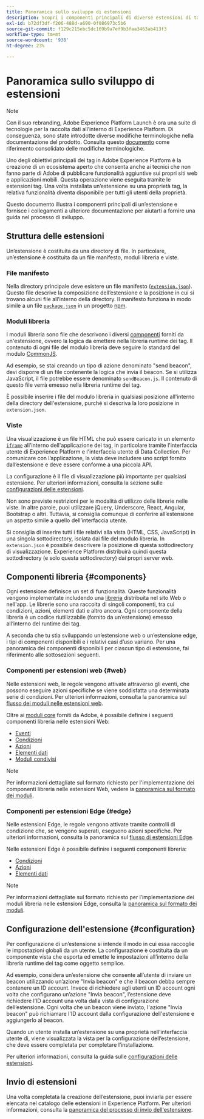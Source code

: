 ```yaml
---
title: Panoramica sullo sviluppo di estensioni
description: Scopri i componenti principali di diverse estensioni di tag e il processo di sviluppo delle stesse in Adobe Experience Platform.
exl-id: b72df3df-f206-488d-a690-0f086973c5b6
source-git-commit: f129c215ebc5dc169b9a7ef9b3faa3463ab413f3
workflow-type: tm+mt
source-wordcount: '938'
ht-degree: 23%

---
```


# Panoramica sullo sviluppo di estensioni

>[!NOTE]
>
>Con il suo rebranding, Adobe Experience Platform Launch è ora una suite di tecnologie per la raccolta dati all’interno di Experience Platform. Di conseguenza, sono state introdotte diverse modifiche terminologiche nella documentazione del prodotto. Consulta questo [documento](../term-updates.md) come riferimento consolidato delle modifiche terminologiche.

Uno degli obiettivi principali dei tag in Adobe Experience Platform è la creazione di un ecosistema aperto che consenta anche ai tecnici che non fanno parte di Adobe di pubblicare funzionalità aggiuntive sui propri siti web e applicazioni mobili. Questa operazione viene eseguita tramite le estensioni tag. Una volta installata un’estensione su una proprietà tag, la relativa funzionalità diventa disponibile per tutti gli utenti della proprietà.

Questo documento illustra i componenti principali di un’estensione e fornisce i collegamenti a ulteriore documentazione per aiutarti a fornire una guida nel processo di sviluppo.

## Struttura delle estensioni

Un’estensione è costituita da una directory di file. In particolare, un’estensione è costituita da un file manifesto, moduli libreria e viste.

### File manifesto

Nella directory principale deve esistere un file manifesto ([`extension.json`](./manifest.md)). Questo file descrive la composizione dell’estensione e la posizione in cui si trovano alcuni file all’interno della directory. Il manifesto funziona in modo simile a un file [`package.json`](https://docs.npmjs.com/files/package.json) in un progetto [npm](https://www.npmjs.com/).

### Moduli libreria

I moduli libreria sono file che descrivono i diversi [componenti](#components) forniti da un&#39;estensione, ovvero la logica da emettere nella libreria runtime dei tag. Il contenuto di ogni file del modulo libreria deve seguire lo standard del modulo [CommonJS](https://nodejs.org/api/modules.html#modules-commonjs-modules).

Ad esempio, se stai creando un tipo di azione denominato &quot;send beacon&quot;, devi disporre di un file contenente la logica che invia il beacon. Se si utilizza JavaScript, il file potrebbe essere denominato `sendBeacon.js`. Il contenuto di questo file verrà emesso nella libreria runtime dei tag.

È possibile inserire i file del modulo libreria in qualsiasi posizione all&#39;interno della directory dell&#39;estensione, purché si descriva la loro posizione in `extension.json`.

### Viste

Una visualizzazione è un file HTML che può essere caricato in un elemento [`iframe`](https://developer.mozilla.org/it-IT/docs/Web/HTML/Element/iframe) all&#39;interno dell&#39;applicazione dei tag, in particolare tramite l&#39;interfaccia utente di Experience Platform e l&#39;interfaccia utente di Data Collection. Per comunicare con l’applicazione, la vista deve includere uno script fornito dall’estensione e deve essere conforme a una piccola API.

La configurazione è il file di visualizzazione più importante per qualsiasi estensione. Per ulteriori informazioni, consulta la sezione sulle [configurazioni delle estensioni](#configuration).

Non sono previste restrizioni per le modalità di utilizzo delle librerie nelle viste. In altre parole, puoi utilizzare jQuery, Underscore, React, Angular, Bootstrap o altri. Tuttavia, si consiglia comunque di conferire all’estensione un aspetto simile a quello dell’interfaccia utente.

Si consiglia di inserire tutti i file relativi alla vista (HTML, CSS, JavaScript) in una singola sottodirectory, isolata dai file del modulo libreria. In `extension.json` è possibile descrivere la posizione di questa sottodirectory di visualizzazione. Experience Platform distribuirà quindi questa sottodirectory (e solo questa sottodirectory) dai propri server web.

## Componenti libreria {#components}

Ogni estensione definisce un set di funzionalità. Queste funzionalità vengono implementate includendo una [libreria](../ui/publishing/libraries.md) distribuita nel sito Web o nell&#39;app. Le librerie sono una raccolta di singoli componenti, tra cui condizioni, azioni, elementi dati e altro ancora. Ogni componente della libreria è un codice riutilizzabile (fornito da un’estensione) emesso all’interno del runtime dei tag.

A seconda che tu stia sviluppando un’estensione web o un’estensione edge, i tipi di componenti disponibili e i relativi casi d’uso variano. Per una panoramica dei componenti disponibili per ciascun tipo di estensione, fai riferimento alle sottosezioni seguenti.

### Componenti per estensioni web {#web}

Nelle estensioni web, le regole vengono attivate attraverso gli eventi, che possono eseguire azioni specifiche se viene soddisfatta una determinata serie di condizioni. Per ulteriori informazioni, consulta la panoramica sul [flusso dei moduli nelle estensioni web](./web/flow.md).

Oltre ai [moduli core](./web/core.md) forniti da Adobe, è possibile definire i seguenti componenti libreria nelle estensioni Web:

* [Eventi](./web/event-types.md)
* [Condizioni](./web/condition-types.md)
* [Azioni](./web/action-types.md)
* [Elementi dati](./web/data-element-types.md)
* [Moduli condivisi](./web/shared.md)

>[!NOTE]
>
>Per informazioni dettagliate sul formato richiesto per l&#39;implementazione dei componenti libreria nelle estensioni Web, vedere la [panoramica sul formato dei moduli](./web/format.md).

### Componenti per estensioni Edge {#edge}

Nelle estensioni Edge, le regole vengono attivate tramite controlli di condizione che, se vengono superati, eseguono azioni specifiche. Per ulteriori informazioni, consulta la panoramica sul [flusso di estensioni Edge](./edge/flow.md).

Nelle estensioni Edge è possibile definire i seguenti componenti libreria:

* [Condizioni](./edge/condition-types.md)
* [Azioni](./edge/action-types.md)
* [Elementi dati](./edge/data-element-types.md)

>[!NOTE]
>
>Per informazioni dettagliate sul formato richiesto per l’implementazione dei moduli libreria nelle estensioni Edge, consulta la [panoramica sul formato dei moduli](./edge/format.md).

## Configurazione dell&#39;estensione {#configuration}

Per configurazione di un’estensione si intende il modo in cui essa raccoglie le impostazioni globali da un utente. La configurazione è costituita da un componente vista che esporta ed emette le impostazioni all’interno della libreria runtime dei tag come oggetto semplice.

Ad esempio, considera un’estensione che consente all’utente di inviare un beacon utilizzando un’azione &quot;Invia beacon&quot; e che il beacon debba sempre contenere un ID account. Invece di richiedere agli utenti un ID account ogni volta che configurano un’azione &quot;Invia beacon&quot;, l’estensione deve richiedere l’ID account una volta dalla vista di configurazione dell’estensione. Ogni volta che un beacon viene inviato, l&#39;azione &quot;Invia beacon&quot; può richiamare l&#39;ID account dalla configurazione dell&#39;estensione e aggiungerlo al beacon.

Quando un utente installa un’estensione su una proprietà nell’interfaccia utente di, viene visualizzata la vista per la configurazione dell’estensione, che deve essere completata per completare l’installazione.

Per ulteriori informazioni, consulta la guida sulle [configurazioni delle estensioni](./configuration.md).

## Invio di estensioni

Una volta completata la creazione dell’estensione, puoi inviarla per essere elencata nel catalogo delle estensioni in Experience Platform. Per ulteriori informazioni, consulta la [panoramica del processo di invio dell&#39;estensione](./submit/overview.md).
